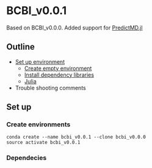 
# BCBI_v0.0.1

Based on BCBI_v0.0.0. Added support for [PredictMD.jl](https://github.com/bcbi/PredictMD.jl)

## Outline

* [Set up environment](#set-up)
	* [Create empty environment](#Create-Environment)
	* [Install dependency libraries](#Dependencies)
	* [Julia](#julia)
* Trouble shooting comments

## Set up

### Create environments

```
conda create --name bcbi_v0.0.1 --clone bcbi_v0.0.0
source activate bcbi_v0.0.1
```

### Dependecies 

